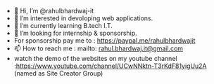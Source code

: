 - 👋 Hi, I’m @rahulbhardwaj-it
- 👀 I’m interested in devoloping web applications.
- 🌱 I’m currently learning B.tech I.T.
- 💞️ I’m looking for internship & sponsorship.
- For sponsorship pay me to : https://paypal.me/rahulbhardwajit
- 📫 How to reach me : mailto: rahul.bhardwaj.it@gmail.com
- watch the demo of the websites on my youtube channel :https://www.youtube.com/channel/UCwNNktn-T3rKdF81yigUu2A (named as Site Creator Group)
<!---
rahulbhardwaj-it/rahulbhardwaj-it is a ✨ special ✨ repository because its `README.md` (this file) appears on your GitHub profile.
You can click the Preview link to take a look at your changes.
--->
